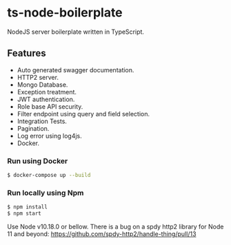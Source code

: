 # ts-node-boilerplate
NodeJS server boilerplate written in TypeScript.

## Features
- Auto generated swagger documentation.
- HTTP2 server.
- Mongo Database.
- Exception treatment.
- JWT authentication.
- Role base API security.
- Filter endpoint using query and field selection.
- Integration Tests.
- Pagination.
- Log error using log4js.
- Docker.

### Run using Docker
```bash
$ docker-compose up --build
``` 

### Run locally using Npm
```bash
$ npm install
$ npm start
``` 
Use Node v10.18.0 or bellow. There is a bug on a spdy http2 library for Node 11 and beyond: https://github.com/spdy-http2/handle-thing/pull/13 
